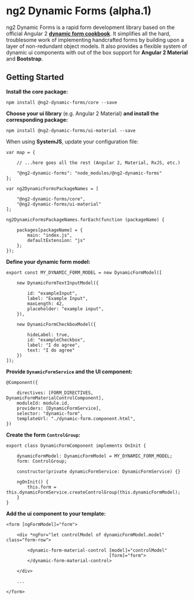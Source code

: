 # ng2 Dynamic Forms (alpha.1)

ng2 Dynamic Forms is a rapid form development library based on the official Angular 2
[**dynamic form cookbook**](https://angular.io/docs/ts/latest/cookbook/dynamic-form.html).
It simplifies all the hard, troublesome work of implementing handcrafted forms by building
upon a layer of non-redundant object models.
It also provides a flexible system of dynamic ui components with out of the box support for
**Angular 2 Material** and **Bootstrap**.

## Getting Started

**Install the core package:**
```
npm install @ng2-dynamic-forms/core --save
```
**Choose your ui library** (e.g. Angular 2 Material) **and install the corresponding package:**
```
npm install @ng2-dynamic-forms/ui-material --save
```
When using **SystemJS**, update your configuration file:
```
var map = {

    // ...here goes all the rest (Angular 2, Material, RxJS, etc.)

    "@ng2-dynamic-forms": "node_modules/@ng2-dynamic-forms"
};

var ng2DynamicFormsPackageNames = [

    "@ng2-dynamic-forms/core",
    "@ng2-dynamic-forms/ui-material"
];

ng2DynamicFormsPackageNames.forEach(function (packageName) {

    packages[packageName] = {
        main: "index.js",
        defaultExtension: "js"
    };
});
```

**Define your dynamic form model:**
```
export const MY_DYNAMIC_FORM_MODEL = new DynamicFormModel([

    new DynamicFormTextInputModel({

        id: "exampleInput",
        label: "Example Input",
        maxLength: 42,
        placeholder: "example input",
    }),

    new DynamicFormCheckboxModel({

        hideLabel: true,
        id: "exampleCheckbox",
        label: "I do agree",
        text: "I do agree"
    })
]);
```
**Provide `DynamicFormService` and the UI component:**

```
@Component({

    directives: [FORM_DIRECTIVES, DynamicFormMaterialControlComponent],
    moduleId: module.id,
    providers: [DynamicFormService],
    selector: "dynamic-form",
    templateUrl: "./dynamic-form.component.html",
})
```

**Create the form `ControlGroup`:**
```
export class DynamicFormComponent implements OnInit {

    dynamicFormModel: DynamicFormModel = MY_DYNAMIC_FORM_MODEL;
    form: ControlGroup;

    constructor(private dynamicFormService: DynamicFormService) {}

    ngOnInit() {
        this.form = this.dynamicFormService.createControlGroup(this.dynamicFormModel);
    }
}
```

**Add the ui component to your template:**
```
<form [ngFormModel]="form">

    <div *ngFor="let controlModel of dynamicFormModel.model" class="form-row">

        <dynamic-form-material-control [model]="controlModel"
                                       [form]="form">
        </dynamic-form-material-control>

    </div>

    ...

</form>
```

